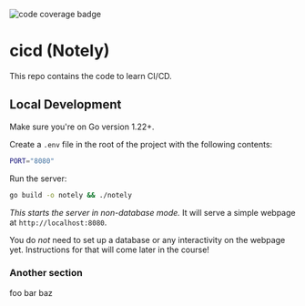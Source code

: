 ![code coverage badge](https://github.com/benmuth/cicd/actions/workflows/ci.yml/badge.svg)

# cicd (Notely)

This repo contains the code to learn CI/CD.

## Local Development

Make sure you're on Go version 1.22+.

Create a `.env` file in the root of the project with the following contents:

```bash
PORT="8080"
```

Run the server:

```bash
go build -o notely && ./notely
```

*This starts the server in non-database mode.* It will serve a simple webpage at `http://localhost:8080`.

You do *not* need to set up a database or any interactivity on the webpage yet. Instructions for that will come later in the course!

### Another section

foo bar baz
